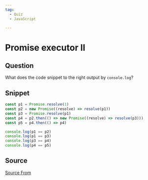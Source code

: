```yaml
---
tag:
  - Quiz
  - JavaScript

---
```

  
# Promise executor II

## Question
What does the code snippet to the right output by `console.log`?

## Snippet
```js
const p1 = Promise.resolve(1)
const p2 = new Promise((resolve) => resolve(p1))
const p3 = Promise.resolve(p1)
const p4 = p2.then(() => new Promise((resolve) => resolve(p3)))
const p5 = p4.then(() => p4)

console.log(p1 == p2)
console.log(p1 == p3)
console.log(p3 == p4)
console.log(p4 == p5)
```
    


##  Source
[Source From](https://bigfrontend.dev/quiz/Promise-executor-II)

  